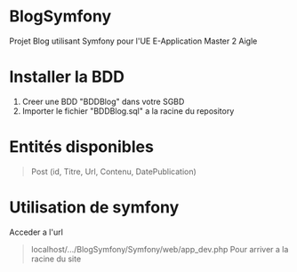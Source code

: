 # BlogSymfony
Projet Blog utilisant Symfony pour l'UE E-Application Master 2 Aigle


# Installer la BDD
1. Creer une BDD "BDDBlog" dans votre SGBD
2. Importer le fichier "BDDBlog.sql" a la racine du repository

# Entités disponibles
> Post (id, Titre, Url, Contenu, DatePublication)

# Utilisation de symfony
Acceder a l'url 
> localhost/.../BlogSymfony/Symfony/web/app_dev.php
Pour arriver a la racine du site

